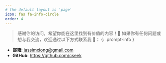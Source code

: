 ```yaml
---
# the default layout is 'page'
icon: fas fa-info-circle
order: 4
---
```


> 感谢你的访问，希望你能在这里找到有价值的内容！🚀
如果你有任何问题或想与我交流，欢迎通过以下方式联系我 📧：
{: .prompt-info }

- **邮箱**: jassimxiong@gmail.com
- **GitHub**: https://github.com/cseek

